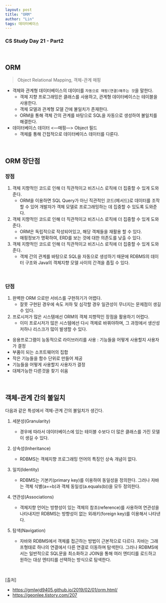 ```yaml
---
layout: post
title: "ORM"
author: "Lin"
tags: 데이터베이스 
---
```

### CS Study Day 21 - Part2

<br>

## ORM
> Object Relational Mapping, 객체-관계 매핑

- 객체와 관계형 데이터베이스의 데이터를 `자동으로 매핑(연결)해주는 것`을 말한다.
    - 객체 지향 프로그래밍은 클래스를 사용하고, 관계형 데이터베이스는 테이블을 사용한다.
    - 객체 모델과 관계형 모델 간에 불일치가 존재한다.
    - ORM을 통해 객체 간의 관계를 바탕으로 SQL을 자동으로 생성하여 불일치를 해결한다.
- 데이터베이스 데이터 <—매핑—> Object 필드
    - 객체를 통해 간접적으로 데이터베이스 데이터를 다룬다.

<br>

## ORM 장단점 
### 장점
1. 객체 지향적인 코드로 인해 더 직관적이고 비즈니스 로직에 더 집중할 수 있게 도와준다.
    - ORM을 이용하면 SQL Query가 아닌 직관적인 코드(메서드)로 데이터를 조작할 수 있어 개발자가 객체 모델로 프로그래밍하는 데 집중할 수 있도록 도와준다.
2. 객체 지향적인 코드로 인해 더 직관적이고 비즈니스 로직에 더 집중할 수 있게 도와준다.
    - ORM은 독립적으로 작성되어있고, 해당 객체들을 재활용 할 수 있다.
    - 매핑정보가 명확하여, ERD를 보는 것에 대한 의존도를 낮출 수 있다.
3. 객체 지향적인 코드로 인해 더 직관적이고 비즈니스 로직에 더 집중할 수 있게 도와준다.
   - 객체 간의 관계를 바탕으로 SQL을 자동으로 생성하기 때문에 RDBMS의 데이터 구조와 Java의 객체지향 모델 사이의 간격을 좁힐 수 있다.

<br>

### 단점 
1. 완벽한 ORM 으로만 서비스를 구현하기가 어렵다.
    - 잘못 구현된 경우에 속도 저하 및 심각할 경우 일관성이 무너지는 문제점이 생길 수 있다.
2. 프로시저가 많은 시스템에선 ORM의 객체 지향적인 장점을 활용하기 어렵다.
    - 이미 프로시저가 많은 시스템에선 다시 객체로 바꿔야하며, 그 과정에서 생산성 저하나 리스크가 많이 발생할 수 있다.

- 응용프로그램이 능동적으로 라이브러리를 사용 : 기능들을 어떻게 사용할지 사용자가 결정
- 부품이 되는 소프트웨어의 집합
- 작은 기능들을 함수 단위로 만들어 제공
- 기능들을 어떻게 사용할지 사용자가 결정
- 대체가능한 다른것을 찾기 쉬움

<br>

## 객체-관계 간의 불일치
다음과 같은 특성에서 객체-관계 간의 불일치가 생긴다.

1. 세분성(Granularity)
    - 경우에 따라서 데이터베이스에 있는 테이블 수보다 더 많은 클래스를 가진 모델이 생길 수 있다.

2. 상속성(Inheritance)
    - RDBMS는 객체지향 프로그래밍 언어의 특징인 상속 개념이 없다.

3. 일치(Identity)
    - RDBMS는 기본키(primary key)를 이용하여 동일성을 정의한다. 그러나 자바는 객체 식별(a==b)과 객체 동일성(a.equals(b))을 모두 정의한다.

4. 연관성(Associations)
    - 객체지향 언어는 방향성이 있는 객체의 참조(reference)를 사용하여 연관성을 나타내지만 RDBMS는 방향성이 없는 외래키(foreign key)를 이용해서 나타낸다.

5. 탐색(Navigation)
    - 자바와 RDBMS에서 객체를 접근하는 방법이 근본적으로 다르다. 자바는 그래프형태로 하나의 연결에서 다른 연결로 이동하며 탐색한다. 그러나 RDBMS에서는 일반적으로 SQL문을 최소화하고 JOIN을 통해 여러 엔티티를 로드하고 원하는 대상 엔티티를 선택하는 방식으로 탐색한다.



<br>

[출처]

- <https://gmlwjd9405.github.io/2019/02/01/orm.html/>
- <https://geonlee.tistory.com/207>